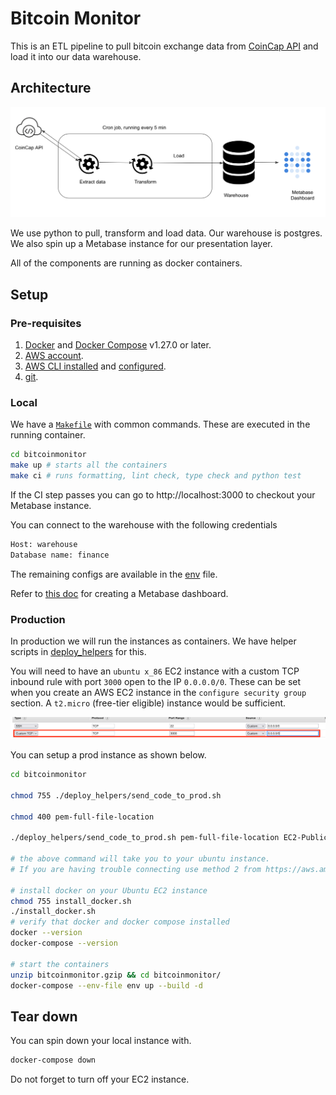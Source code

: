 # Bitcoin Monitor

This is an ETL pipeline to pull bitcoin exchange data from [CoinCap API](https://docs.coincap.io/) and load it into our data warehouse.

## Architecture

![Arch](assets/images/bc_arch.png)

We use python to pull, transform and load data. Our warehouse is postgres. We also spin up a Metabase instance for our presentation layer.

All of the components are running as docker containers.
## Setup

### Pre-requisites

1. [Docker](https://docs.docker.com/engine/install/) and [Docker Compose](https://docs.docker.com/compose/install/) v1.27.0 or later.
2. [AWS account](https://aws.amazon.com/).
3. [AWS CLI installed](https://docs.aws.amazon.com/cli/latest/userguide/install-cliv2.html) and [configured](https://docs.aws.amazon.com/cli/latest/userguide/cli-chap-configure.html).
4. [git](https://git-scm.com/book/en/v2/Getting-Started-Installing-Git).
### Local

We have a [`Makefile`](Makefile) with common commands. These are executed in the running container.

```bash
cd bitcoinmonitor
make up # starts all the containers
make ci # runs formatting, lint check, type check and python test
```

If the CI step passes you can go to http://localhost:3000 to checkout your Metabase instance.

You can connect to the warehouse with the following credentials

```bash
Host: warehouse
Database name: finance
```
The remaining configs are available in the [env](env) file.

Refer to [this doc](https://www.metabase.com/docs/latest/users-guide/07-dashboards.html) for creating a Metabase dashboard.

### Production

In production we will run the instances as containers. We have helper scripts in [deploy_helpers](deploy_helpers) for this.

You will need to have an `ubuntu x_86` EC2 instance with a custom TCP inbound rule with port `3000` open to the IP `0.0.0.0/0`. These can be set when you create an AWS EC2 instance in the `configure security group` section. A `t2.micro` (free-tier eligible) instance would be sufficient.

![Sec group](assets/images/bc_sec_gp.png)

You can setup a prod instance as shown below.

```bash
cd bitcoinmonitor

chmod 755 ./deploy_helpers/send_code_to_prod.sh

chmod 400 pem-full-file-location

./deploy_helpers/send_code_to_prod.sh pem-full-file-location EC2-Public-IPv4-DNS

# the above command will take you to your ubuntu instance.
# If you are having trouble connecting use method 2 from https://aws.amazon.com/premiumsupport/knowledge-center/ec2-linux-fix-permission-denied-errors/

# install docker on your Ubuntu EC2 instance
chmod 755 install_docker.sh
./install_docker.sh
# verify that docker and docker compose installed
docker --version
docker-compose --version

# start the containers
unzip bitcoinmonitor.gzip && cd bitcoinmonitor/
docker-compose --env-file env up --build -d
```

## Tear down

You can spin down your local instance with.

```bash
docker-compose down
```

Do not forget to turn off your EC2 instance.
